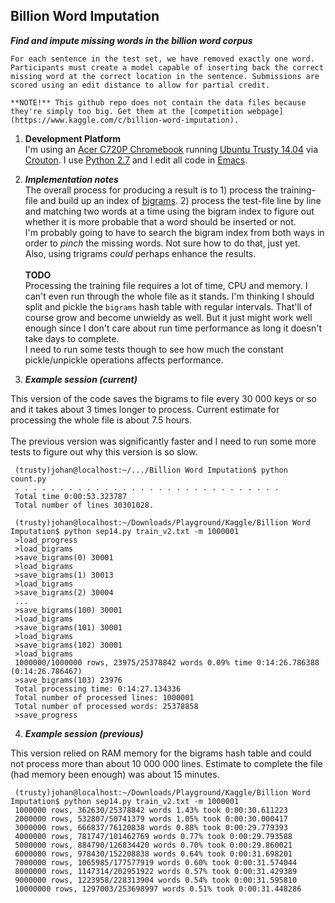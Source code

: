 Billion Word Imputation
-----------------------------

_**Find and impute missing words in the billion word corpus**_

    For each sentence in the test set, we have removed exactly one word.
    Participants must create a model capable of inserting back the correct
    missing word at the correct location in the sentence. Submissions are
    scored using an edit distance to allow for partial credit.

    **NOTE!** This github repo does not contain the data files because
    they're simply too big. Get them at the [competition webpage](https://www.kaggle.com/c/billion-word-imputation).

1. **Development Platform**<br>
I'm using an [Acer C720P Chromebook](http://www.google.com/chrome/devices/acer-c720p-chromebook/) running [Ubuntu Trusty 14.04](http://releases.ubuntu.com/14.04/) via [Crouton](https://github.com/dnschneid/crouton). I use [Python 2.7](https://docs.python.org/2/) and I edit all code in [Emacs](http://www.gnu.org/software/emacs).

2. _**Implementation notes**_<br>
The overall process for producing a result is to 1) process the training-file and build up an index of [bigrams](http://en.wikipedia.org/wiki/Bigram). 2) process the test-file line by line and matching two words at a time using the bigram index to figure out whether it is more probable that a word should be inserted or not.<br>I'm probably going to have to search the bigram index from both ways in order to _pinch_ the missing words. Not sure how to do that, just yet.<br>Also, using trigrams _could_ perhaps enhance the results.<br><br>**TODO**<br>Processing the training file requires a lot of time, CPU and memory. I can't even run through the whole file as it stands. I'm thinking I should split and pickle the `bigrams` hash table with regular intervals. That'll of course grow and become unwieldy as well. But it just might work well enough since I don't care about run time performance as long it doesn't take days to complete.<br>I need to run some tests though to see how much the constant pickle/unpickle operations affects performance.

3. _**Example session (current)**_

This version of the code saves the bigrams to file every 30 000 keys or so and it takes about 3 times longer to process. Current estimate for processing the whole file is about 7.5 hours.<br><br>The previous version was significantly faster and I need to run some more tests to figure out why this version is so slow.

     (trusty)johan@localhost:~/.../Billion Word Imputation$ python count.py 
     . . . . . . . . . . . . . . . . . . . . . . . . . . . . . .
     Total time 0:00:53.323787
     Total number of lines 30301028.

     (trusty)johan@localhost:~/Downloads/Playground/Kaggle/Billion Word Imputation$ python sep14.py train_v2.txt -m 1000001
     >load_progress
     >load_bigrams
     >save_bigrams(0) 30001
     >load_bigrams
     >save_bigrams(1) 30013
     >load_bigrams
     >save_bigrams(2) 30004
     ...
     >save_bigrams(100) 30001
     >load_bigrams
     >save_bigrams(101) 30001
     >load_bigrams
     >save_bigrams(102) 30001
     >load_bigrams
     1000000/1000000 rows, 23975/25378842 words 0.09% time 0:14:26.786388 (0:14:26.786467)
     >save_bigrams(103) 23976
     Total processing time: 0:14:27.134336
     Total number of processed lines: 1000001
     Total number of processed words: 25378858
     >save_progress

4. _**Example session (previous)**_

This version relied on RAM memory for the bigrams hash table and could not process more than about 10 000 000 lines. Estimate to complete the file (had memory been enough) was about 15 minutes.

     (trusty)johan@localhost:~/Downloads/Playground/Kaggle/Billion Word Imputation$ python sep14.py train_v2.txt -m 1000001
     1000000 rows, 362630/25378842 words 1.43% took 0:00:30.611223
     2000000 rows, 532807/50741379 words 1.05% took 0:00:30.000417
     3000000 rows, 666837/76120838 words 0.88% took 0:00:29.779393
     4000000 rows, 781747/101462769 words 0.77% took 0:00:29.793588
     5000000 rows, 884790/126834420 words 0.70% took 0:00:29.860021
     6000000 rows, 978430/152208838 words 0.64% took 0:00:31.698201
     7000000 rows, 1065985/177577919 words 0.60% took 0:00:31.574044
     8000000 rows, 1147314/202951922 words 0.57% took 0:00:31.429389
     9000000 rows, 1223958/228313904 words 0.54% took 0:00:31.595810
     10000000 rows, 1297003/253698997 words 0.51% took 0:00:31.448286
